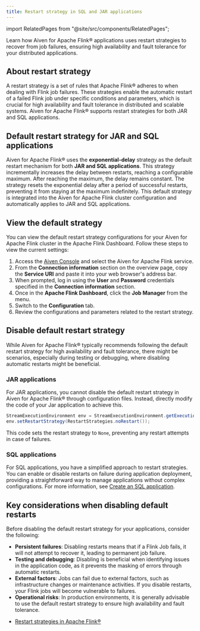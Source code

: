 ```yaml
---
title: Restart strategy in SQL and JAR applications
---
```


import RelatedPages from "@site/src/components/RelatedPages";

Learn how Aiven for Apache Flink® applications uses restart strategies to recover from job failures, ensuring high availability and fault tolerance for your distributed applications.

## About restart strategy

A restart strategy is a set of rules that Apache Flink® adheres to when dealing with
Flink job failures. These strategies enable the automatic restart of a failed Flink job
under specific conditions and parameters, which is crucial for high availability and fault
tolerance in distributed and scalable systems. Aiven for Apache Flink® supports restart
strategies for both JAR and SQL applications.

## Default restart strategy for JAR and SQL applications

Aiven for Apache Flink® uses the **exponential-delay** strategy as the default
restart mechanism for both **JAR and SQL applications**. This strategy incrementally
increases the delay between restarts, reaching a configurable maximum. After reaching
the maximum, the delay remains constant. The strategy resets the exponential delay after
a period of successful restarts, preventing it from staying at the maximum indefinitely.
This default strategy is integrated into the Aiven for Apache Flink cluster configuration
and automatically applies to JAR and SQL applications.

## View the default strategy

You can view the default restart strategy configurations for your Aiven
for Apache Flink cluster in the Apache Flink Dashboard. Follow these
steps to view the current settings:

1. Access the [Aiven Console](https://console.aiven.io/) and select the
   Aiven for Apache Flink service.
1. From the **Connection information** section on the overview page,
   copy the **Service URI** and paste it into your web browser's
   address bar.
1. When prompted, log in using the **User** and **Password**
   credentials specified in the **Connection information** section.
1. Once in the **Apache Flink Dashboard**, click the **Job Manager**
   from the menu.
1. Switch to the **Configuration** tab.
1. Review the configurations and parameters related to the restart
   strategy.

## Disable default restart strategy

While Aiven for Apache Flink® typically recommends following the default restart strategy
for high availability and fault tolerance, there might be scenarios,
especially during testing or debugging, where disabling automatic restarts
might be beneficial.

### JAR applications

For JAR applications, you cannot disable the default restart
strategy in Aiven for Apache Flink® through configuration files.
Instead, directly modify the code of your Jar application to achieve
this.

```java
StreamExecutionEnvironment env = StreamExecutionEnvironment.getExecutionEnvironment();
env.setRestartStrategy(RestartStrategies.noRestart());
```

This code sets the restart strategy to `None`, preventing any restart
attempts in case of failures.

### SQL applications

For SQL applications, you have a simplified approach to
restart strategies. You can enable or disable restarts on failure during
application deployment, providing a straightforward way
to manage applications without complex configurations.
For more information, see [Create an SQL application](/docs/products/flink/howto/create-sql-application).

## Key considerations when disabling default restarts

Before disabling the default restart strategy for your applications, consider the
following:

- **Persistent failures**: Disabling restarts means that if a Flink
  Job fails, it will not attempt to recover it, leading to
  permanent job failure.
- **Testing and debugging**: Disabling is beneficial when identifying
  issues in the application code, as it prevents the masking of errors
  through automatic restarts.
- **External factors**: Jobs can fail due to external factors, such as
  infrastructure changes or maintenance activities. If you disable
  restarts, your Flink jobs will become vulnerable to failures.
- **Operational risks**: In production environments, it is generally
  advisable to use the default restart strategy to ensure high
  availability and fault tolerance.

<RelatedPages/>

- [Restart strategies in Apache
  Flink®](https://nightlies.apache.org/flink/flink-docs-release-1.18/docs/ops/state/task_failure_recovery/#restart-strategies)
